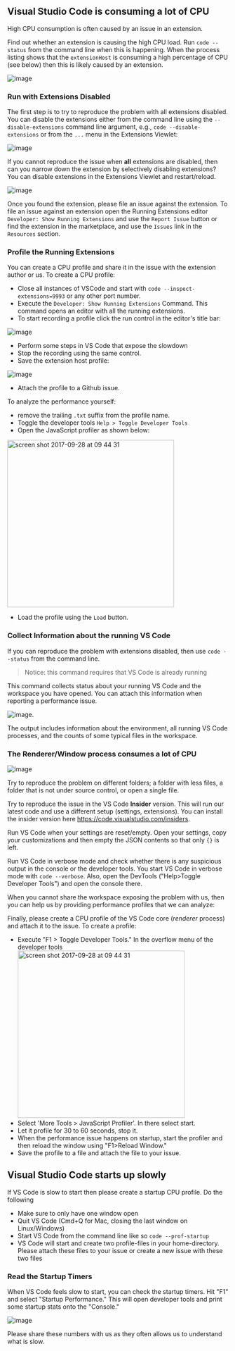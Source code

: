 ## Visual Studio Code is consuming a lot of CPU

High CPU consumption is often caused by an issue in an extension.

Find out whether an extension is causing the high CPU load. Run `code --status` from the command line when this is happening. When the process listing shows that the `extensionHost` is consuming a high percentage of CPU (see below) then this is likely caused by an extension.

![image](https://user-images.githubusercontent.com/172399/36384870-1aac63c2-1591-11e8-8924-b30756643f3f.png)

### Run with Extensions Disabled

The first step is to try to reproduce the problem with all extensions disabled. You can disable the extensions either from the command line using the `--disable-extensions` command line argument, e.g., `code --disable-extensions` or from the `...` menu in the Extensions Viewlet:

![image](https://user-images.githubusercontent.com/172399/34978338-33e7bf98-fa9e-11e7-9c79-1138936c5c34.png)

If you cannot reproduce the issue when **all** extensions are disabled, then can you narrow down the extension by selectively disabling extensions? You can disable extensions in the Extensions Viewlet and restart/reload.

![image](https://user-images.githubusercontent.com/172399/31659646-243280d4-b335-11e7-9980-8666a32dba52.png)

Once you found the extension, please file an issue against the extension. To file an issue against an extension open the Running Extensions editor `Developer: Show Running Extensions` and use the `Report Issue` button or find the extension in the marketplace, and use the `Issues` link in the `Resources` section.

### Profile the Running Extensions

You can create a CPU profile and share it in the issue with the extension author or us. To create a CPU profile:
- Close all instances of VSCode and start with `code --inspect-extensions=9993` or any other port number.
- Execute the `Developer: Show Running Extensions` Command. This command opens an editor with all the running extensions.
- To start recording a profile click the run control in the editor's title bar:

![image](https://user-images.githubusercontent.com/172399/33882668-212c793c-df39-11e7-9844-6e2f4abf194f.png)
- Perform some steps in VS Code that expose the slowdown
- Stop the recording using the same control.
- Save the extension host profile:

![image](https://user-images.githubusercontent.com/172399/33882757-831a321a-df39-11e7-899e-032ab9174fab.png)
- Attach the profile to a Github issue.

To analyze the performance yourself:
- remove the trailing `.txt` suffix from the profile name.
- Toggle the developer tools `Help > Toggle Developer Tools`
- Open the JavaScript profiler as shown below:

<img width="380" alt="screen shot 2017-09-28 at 09 44 31" src="https://user-images.githubusercontent.com/1794099/30954796-d1be9e30-a431-11e7-959e-495d234c37c6.png">

- Load the profile using the `Load` button.

### Collect Information about the running VS Code

If you can reproduce the problem with extensions disabled, then use `code --status` from the command line. 

> Notice: this command requires that VS Code is already running

This command collects status about your running VS Code and the workspace you have opened. You can attach this information when reporting a performance issue.

![image](https://raw.githubusercontent.com/Microsoft/vscode-docs/vnext/release-notes/images/1_19/status.png).

The output includes information about the environment, all running VS Code processes, and the counts of some typical files in the workspace.

### The Renderer/Window process consumes a lot of CPU

![image](https://user-images.githubusercontent.com/172399/33888504-89fde40a-df4d-11e7-90f4-bff73c281ec8.png)

Try to reproduce the problem on different folders; a folder with less files, a folder that is not under source control, or open a single file.

Try to reproduce the issue in the VS Code **Insider** version. This will run our latest code and use a different setup (settings, extensions). You can install the insider version here https://code.visualstudio.com/insiders.

Run VS Code when your settings are reset/empty. Open your settings, copy your customizations and then empty the JSON contents so that only `{}` is left.

Run VS Code in verbose mode and check whether there is any suspicious output in the console or the developer tools. You start VS Code in verbose mode with `code --verbose`. Also, open the DevTools ("Help>Toggle Developer Tools") and open the console there.

When you cannot share the workspace exposing the problem with us, then you can help us by providing performance profiles that we can analyze:

Finally, please create a CPU profile of the VS Code core (_renderer_ process) and attach it to the issue. To create a profile:
  -  Execute "F1 > Toggle Developer Tools." In the overflow menu of the developer tools <img width="380" alt="screen shot 2017-09-28 at 09 44 31" src="https://user-images.githubusercontent.com/1794099/30954796-d1be9e30-a431-11e7-959e-495d234c37c6.png">
  - Select 'More Tools > JavaScript Profiler'. In there select start.
  - Let it profile for 30 to 60 seconds, stop it.
  - When the performance issue happens on startup, start the profiler and then reload the window using "F1>Reload Window."
  - Save the profile to a file and attach the file to your issue.

## Visual Studio Code starts up slowly

If VS Code is slow to start then please create a startup CPU profile. Do the following
  - Make sure to only have one window open
  - Quit VS Code (Cmd+Q for Mac, closing the last window on Linux/Windows)
  - Start VS Code from the command line like so `code --prof-startup`
  - VS Code will start and create two profile-files in your home-directory. Please attach these files to your issue or create a new issue with these two files

### Read the Startup Timers

When VS Code feels slow to start, you can check the startup timers. Hit "F1" and select "Startup Performance." This will open developer tools and print some startup stats onto the "Console."

![image](https://user-images.githubusercontent.com/172399/32089769-3df19924-baec-11e7-9654-e199e1ab8c92.png)

Please share these numbers with us as they often allows us to understand what is slow.

